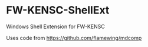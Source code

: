 # FW-KENSC-ShellExt
Windows Shell Extension for FW-KENSC

Uses code from https://github.com/flamewing/mdcomp
